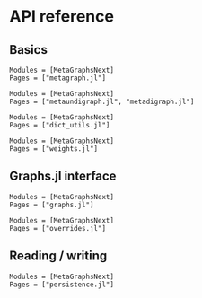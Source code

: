 # API reference

## Basics

```@autodocs
Modules = [MetaGraphsNext]
Pages = ["metagraph.jl"]
```

```@autodocs
Modules = [MetaGraphsNext]
Pages = ["metaundigraph.jl", "metadigraph.jl"]
```

```@autodocs
Modules = [MetaGraphsNext]
Pages = ["dict_utils.jl"]
```

```@autodocs
Modules = [MetaGraphsNext]
Pages = ["weights.jl"]
```

## Graphs.jl interface

```@autodocs
Modules = [MetaGraphsNext]
Pages = ["graphs.jl"]
```

```@autodocs
Modules = [MetaGraphsNext]
Pages = ["overrides.jl"]
```

## Reading / writing

```@autodocs
Modules = [MetaGraphsNext]
Pages = ["persistence.jl"]
```